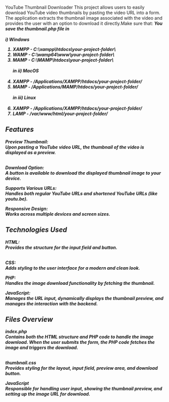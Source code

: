 YouTube Thumbnail Downloader
This project allows users to easily download YouTube video thumbnails by pasting the video URL into a form. The application extracts the thumbnail image associated with the video and provides the user with an option to download it directly.Make sure that: <b><i>You save the thumbnail.php file in <br> <br> <b>i) Windows<b> <br>

1. XAMPP - C:\xampp\htdocs\your-project-folder\ <br>
2. WAMP - C:\wamp64\www\your-project-folder\ <br>
3. MAMP - C:\MAMP\htdocs\your-project-folder\ <br> <br>
   in <b>ii) MacOS </b> <br><br>
4. XAMPP - /Applications/XAMPP/htdocs/your-project-folder/ <br>
5. MAMP - /Applications/MAMP/htdocs/your-project-folder/ <br> <br>
   in <b>iii) Linux </b> <br><br>
6. XAMPP - /Applications/XAMPP/htdocs/your-project-folder/
7. LAMP - /var/www/html/your-project-folder/

<h2>Features</h2>
<b>Preview Thumbnail:</b> <br>
Upon pasting a YouTube video URL, the thumbnail of the video is displayed as a preview.<br><br>

<b>Download Option:</b> <br>
A button is available to download the displayed thumbnail image to your device.<br>

<b>Supports Various URLs:</b> <br>
Handles both regular YouTube URLs and shortened YouTube URLs (like youtu.be).<br>

<b>Responsive Design:</b> <br>
Works across multiple devices and screen sizes.<br>

<h2>Technologies Used</h2>
<b>HTML:</b> <br>
Provides the structure for the input field and button.<br><br>

<b>CSS:</b> <br>
Adds styling to the user interface for a modern and clean look.<br>

<b>PHP:</b> <br>
Handles the image download functionality by fetching the thumbnail.<br>

<b>JavaScript:</b> <br>
Manages the URL input, dynamically displays the thumbnail preview, and manages the interaction with the backend.<br>

<h2>Files Overview</h2>
<b>index.php </b> <br>
Contains both the HTML structure and PHP code to handle the image download. When the user submits the form, the PHP code fetches the image and triggers the download.<br><br>

<b>thumbnail.css </b> <br>
Provides styling for the layout, input field, preview area, and download button.<br>

<b>JavaScript </b> <br>
Responsible for handling user input, showing the thumbnail preview, and setting up the image URL for download.
